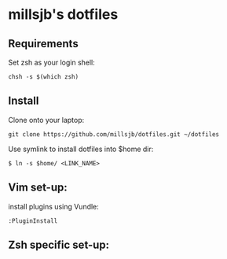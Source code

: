 millsjb's dotfiles
===================

Requirements
------------

Set zsh as your login shell:

    chsh -s $(which zsh)

Install
-------

Clone onto your laptop:

    git clone https://github.com/millsjb/dotfiles.git ~/dotfiles

Use symlink to install dotfiles into $home dir:

    $ ln -s $home/ <LINK_NAME>

Vim set-up:
----------------------------

install plugins using Vundle:

    :PluginInstall
    
Zsh specific set-up:
----------------------------

